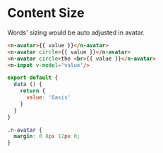 # Content Size
Words' sizing would be auto adjusted in avatar.
```html
<n-avatar>{{ value }}</n-avatar>
<n-avatar circle>{{ value }}</n-avatar>
<n-avatar circle>the <br>{{ value }}</n-avatar>
<n-input v-model="value"/>
```
```js
export default {
  data () {
    return {
      value: 'Oasis'
    }
  }
}
```
```css
.n-avatar {
  margin: 0 8px 12px 0;
}
```